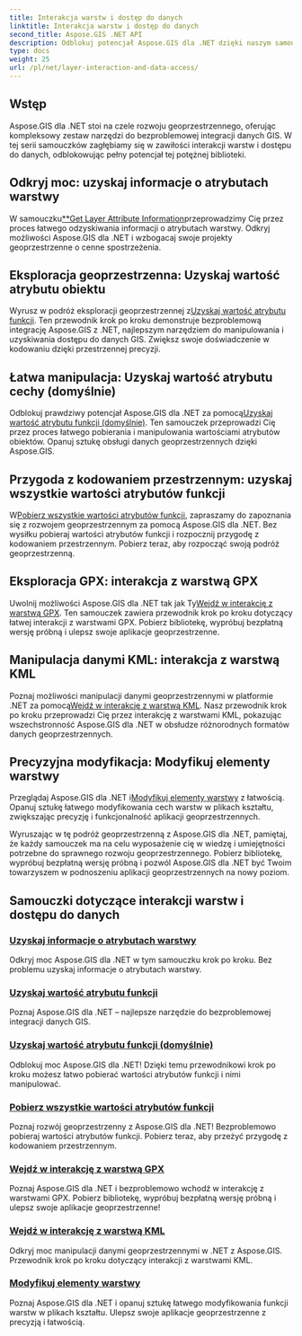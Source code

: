 ```yaml
---
title: Interakcja warstw i dostęp do danych
linktitle: Interakcja warstw i dostęp do danych
second_title: Aspose.GIS .NET API
description: Odblokuj potencjał Aspose.GIS dla .NET dzięki naszym samouczkom dotyczącym interakcji warstw i dostępu do danych. Przeglądaj rozwój geoprzestrzenny i płynnie manipuluj obiektami.
type: docs
weight: 25
url: /pl/net/layer-interaction-and-data-access/
---
```

## Wstęp

Aspose.GIS dla .NET stoi na czele rozwoju geoprzestrzennego, oferując kompleksowy zestaw narzędzi do bezproblemowej integracji danych GIS. W tej serii samouczków zagłębiamy się w zawiłości interakcji warstw i dostępu do danych, odblokowując pełny potencjał tej potężnej biblioteki.

## Odkryj moc: uzyskaj informacje o atrybutach warstwy
 W samouczku[**Get Layer Attribute Information](./get-layer-attribute-information/)przeprowadzimy Cię przez proces łatwego odzyskiwania informacji o atrybutach warstwy. Odkryj możliwości Aspose.GIS dla .NET i wzbogacaj swoje projekty geoprzestrzenne o cenne spostrzeżenia.

## Eksploracja geoprzestrzenna: Uzyskaj wartość atrybutu obiektu
Wyrusz w podróż eksploracji geoprzestrzennej z[Uzyskaj wartość atrybutu funkcji](./get-feature-attribute-value/). Ten przewodnik krok po kroku demonstruje bezproblemową integrację Aspose.GIS z .NET, najlepszym narzędziem do manipulowania i uzyskiwania dostępu do danych GIS. Zwiększ swoje doświadczenie w kodowaniu dzięki przestrzennej precyzji.

## Łatwa manipulacja: Uzyskaj wartość atrybutu cechy (domyślnie)
 Odblokuj prawdziwy potencjał Aspose.GIS dla .NET za pomocą[Uzyskaj wartość atrybutu funkcji (domyślnie)](./get-feature-attribute-value-default/). Ten samouczek przeprowadzi Cię przez proces łatwego pobierania i manipulowania wartościami atrybutów obiektów. Opanuj sztukę obsługi danych geoprzestrzennych dzięki Aspose.GIS.

## Przygoda z kodowaniem przestrzennym: uzyskaj wszystkie wartości atrybutów funkcji
 W[Pobierz wszystkie wartości atrybutów funkcji](./get-all-feature-attribute-values/), zapraszamy do zapoznania się z rozwojem geoprzestrzennym za pomocą Aspose.GIS dla .NET. Bez wysiłku pobieraj wartości atrybutów funkcji i rozpocznij przygodę z kodowaniem przestrzennym. Pobierz teraz, aby rozpocząć swoją podróż geoprzestrzenną.

## Eksploracja GPX: interakcja z warstwą GPX
Uwolnij możliwości Aspose.GIS dla .NET tak jak Ty[Wejdź w interakcję z warstwą GPX](./interact-with-gpx-layer/). Ten samouczek zawiera przewodnik krok po kroku dotyczący łatwej interakcji z warstwami GPX. Pobierz bibliotekę, wypróbuj bezpłatną wersję próbną i ulepsz swoje aplikacje geoprzestrzenne.

## Manipulacja danymi KML: interakcja z warstwą KML
 Poznaj możliwości manipulacji danymi geoprzestrzennymi w platformie .NET za pomocą[Wejdź w interakcję z warstwą KML](./interact-with-kml-layer/). Nasz przewodnik krok po kroku przeprowadzi Cię przez interakcję z warstwami KML, pokazując wszechstronność Aspose.GIS dla .NET w obsłudze różnorodnych formatów danych geoprzestrzennych.

## Precyzyjna modyfikacja: Modyfikuj elementy warstwy
 Przeglądaj Aspose.GIS dla .NET i[Modyfikuj elementy warstwy](./modify-layer-features/) z łatwością. Opanuj sztukę łatwego modyfikowania cech warstw w plikach kształtu, zwiększając precyzję i funkcjonalność aplikacji geoprzestrzennych.

Wyruszając w tę podróż geoprzestrzenną z Aspose.GIS dla .NET, pamiętaj, że każdy samouczek ma na celu wyposażenie cię w wiedzę i umiejętności potrzebne do sprawnego rozwoju geoprzestrzennego. Pobierz bibliotekę, wypróbuj bezpłatną wersję próbną i pozwól Aspose.GIS dla .NET być Twoim towarzyszem w podnoszeniu aplikacji geoprzestrzennych na nowy poziom.

## Samouczki dotyczące interakcji warstw i dostępu do danych
### [Uzyskaj informacje o atrybutach warstwy](./get-layer-attribute-information/)
Odkryj moc Aspose.GIS dla .NET w tym samouczku krok po kroku. Bez problemu uzyskaj informacje o atrybutach warstwy. 
### [Uzyskaj wartość atrybutu funkcji](./get-feature-attribute-value/)
Poznaj Aspose.GIS dla .NET – najlepsze narzędzie do bezproblemowej integracji danych GIS.
### [Uzyskaj wartość atrybutu funkcji (domyślnie)](./get-feature-attribute-value-default/)
Odblokuj moc Aspose.GIS dla .NET! Dzięki temu przewodnikowi krok po kroku możesz łatwo pobierać wartości atrybutów funkcji i nimi manipulować.
### [Pobierz wszystkie wartości atrybutów funkcji](./get-all-feature-attribute-values/)
Poznaj rozwój geoprzestrzenny z Aspose.GIS dla .NET! Bezproblemowo pobieraj wartości atrybutów funkcji. Pobierz teraz, aby przeżyć przygodę z kodowaniem przestrzennym.
### [Wejdź w interakcję z warstwą GPX](./interact-with-gpx-layer/)
Poznaj Aspose.GIS dla .NET i bezproblemowo wchodź w interakcję z warstwami GPX. Pobierz bibliotekę, wypróbuj bezpłatną wersję próbną i ulepsz swoje aplikacje geoprzestrzenne!
### [Wejdź w interakcję z warstwą KML](./interact-with-kml-layer/)
Odkryj moc manipulacji danymi geoprzestrzennymi w .NET z Aspose.GIS. Przewodnik krok po kroku dotyczący interakcji z warstwami KML. 
### [Modyfikuj elementy warstwy](./modify-layer-features/)
Poznaj Aspose.GIS dla .NET i opanuj sztukę łatwego modyfikowania funkcji warstw w plikach kształtu. Ulepsz swoje aplikacje geoprzestrzenne z precyzją i łatwością.